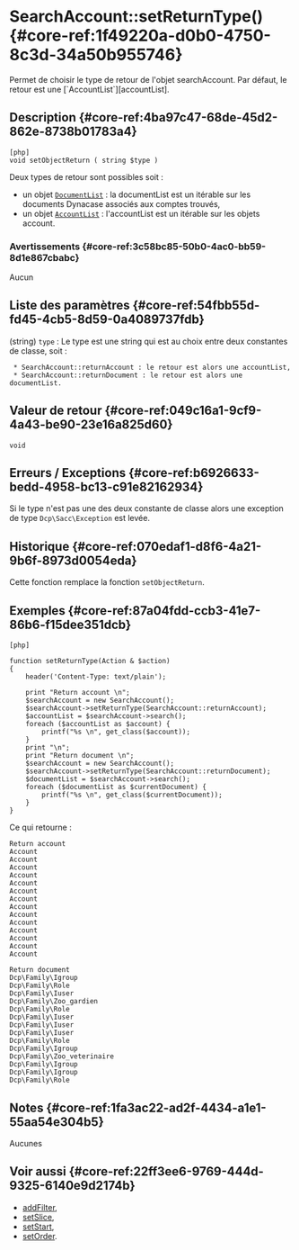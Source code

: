 # SearchAccount::setReturnType() {#core-ref:1f49220a-d0b0-4750-8c3d-34a50b955746}

<div markdown="1" class="short-description">
Permet de choisir le type de retour de l'objet searchAccount. Par défaut, le 
retour est une [`AccountList`][accountList].
</div>
<!--
<div class="applicability">
Obsolète depuis #.#.#
</div>
-->

## Description {#core-ref:4ba97c47-68de-45d2-862e-8738b01783a4}

    [php]
    void setObjectReturn ( string $type )

Deux types de retour sont possibles soit :

* un objet [`DocumentList`][documentList] : la documentList est un itérable sur
les documents Dynacase associés aux comptes trouvés,
* un objet [`AccountList`][accountList] : l'accountList est un itérable sur les 
objets account.

### Avertissements {#core-ref:3c58bc85-50b0-4ac0-bb59-8d1e867cbabc}

Aucun

## Liste des paramètres {#core-ref:54fbb55d-fd45-4cb5-8d59-0a4089737fdb}

(string) `type`
:   Le type est une string qui est au choix entre deux constantes de classe, 
    soit :
    
     * SearchAccount::returnAccount : le retour est alors une accountList,
     * SearchAccount::returnDocument : le retour est alors une documentList.

## Valeur de retour {#core-ref:049c16a1-9cf9-4a43-be90-23e16a825d60}

`void`

## Erreurs / Exceptions {#core-ref:b6926633-bedd-4958-bc13-c91e82162934}

Si le type n'est pas une des deux constante de classe alors une exception de 
type `Dcp\Sacc\Exception` est levée.

## Historique {#core-ref:070edaf1-d8f6-4a21-9b6f-8973d0054eda}

Cette fonction remplace la fonction `setObjectReturn`.

## Exemples {#core-ref:87a04fdd-ccb3-41e7-86b6-f15dee351dcb}

    [php]
    
    function setReturnType(Action & $action)
    {
        header('Content-Type: text/plain');
        
        print "Return account \n";
        $searchAccount = new SearchAccount();
        $searchAccount->setReturnType(SearchAccount::returnAccount);
        $accountList = $searchAccount->search();
        foreach ($accountList as $account) {
            printf("%s \n", get_class($account));
        }
        print "\n";
        print "Return document \n";
        $searchAccount = new SearchAccount();
        $searchAccount->setReturnType(SearchAccount::returnDocument);
        $documentList = $searchAccount->search();
        foreach ($documentList as $currentDocument) {
            printf("%s \n", get_class($currentDocument));
        }
    }

Ce qui retourne :

    Return account 
    Account 
    Account 
    Account 
    Account 
    Account 
    Account 
    Account 
    Account 
    Account 
    Account 
    Account 
    Account 
    Account 
    Account 

    Return document 
    Dcp\Family\Igroup 
    Dcp\Family\Role 
    Dcp\Family\Iuser 
    Dcp\Family\Zoo_gardien 
    Dcp\Family\Role 
    Dcp\Family\Iuser 
    Dcp\Family\Iuser 
    Dcp\Family\Iuser 
    Dcp\Family\Role 
    Dcp\Family\Igroup 
    Dcp\Family\Zoo_veterinaire 
    Dcp\Family\Igroup 
    Dcp\Family\Igroup 
    Dcp\Family\Role 


## Notes {#core-ref:1fa3ac22-ad2f-4434-a1e1-55aa54e304b5}

Aucunes

## Voir aussi {#core-ref:22ff3ee6-9769-444d-9325-6140e9d2174b}

* [addFilter][addFilter],
* [setSlice][setSlice],
* [setStart][setStart],
* [setOrder][setOrder].

<!-- links -->

[addFilter]:        #core-ref:e785ea85-d398-4b6f-8a14-0224f0a9e69f
[setSlice]:         #core-ref:c176d2c5-3ca5-4380-8644-9f084f094403
[setStart]:         #core-ref:06f99854-52b7-4c75-9b8d-b0383fb31ebe
[setOrder]:         #core-ref:bc7439f0-71d5-448a-84bd-2dd7200969bd
[documentList]:     #core-ref:23c71c28-dbce-4d34-819a-50d5bc4a38c3
[accountList]:      #core-ref:b48372db-c2a9-481a-a502-174f972484a3